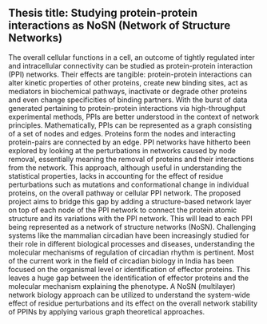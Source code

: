 ## Thesis title: Studying protein-protein interactions as NoSN (Network of Structure Networks)

The overall cellular functions in a cell, an outcome of tightly regulated inter and intracellular connectivity can be  studied as protein-protein  interaction (PPI) networks. Their effects are tangible: protein-protein interactions can alter kinetic properties of other proteins, create new binding sites, act as mediators in biochemical pathways, inactivate or degrade other proteins and even change specificities of binding partners. With the burst of data generated pertaining to protein-protein interactions via high-throughput experimental methods, PPIs are better understood in the context of network principles. Mathematically, PPIs can be represented as a graph consisting of a set of nodes and edges.  Proteins form the nodes and interacting protein-pairs are connected by an edge. PPI networks have hitherto been explored by looking at the perturbations in networks caused by node removal, essentially meaning the removal of proteins and their interactions from the network. This approach, although useful in understanding the statistical properties, lacks in accounting for the effect of residue perturbations such as mutations and conformational change in individual proteins, on the overall pathway or cellular PPI network. The proposed project aims to bridge this gap by adding a structure-based network layer on top of each node of the PPI network to connect the protein atomic structure and its variations with the PPI network. This will lead to each PPI being represented as a network of structure networks (NoSN). Challenging systems like the mammalian circadian have been increasingly studied for their role in different biological processes and diseases, understanding the molecular mechanisms of regulation of circadian rhythm is pertinent. Most of the current work in the field of circadian biology in India has been focused on the organismal level or identification of effector proteins. This leaves a huge gap between the identification of effector proteins and the molecular mechanism explaining the phenotype. A NoSN (multilayer) network biology approach can be utilized to understand the system-wide effect of residue perturbations and its effect on the overall network stability of PPINs by applying various graph theoretical approaches. 
